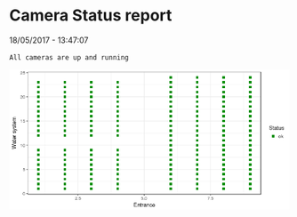 Camera Status report
================
18/05/2017 - 13:47:07

    All cameras are up and running

![](camreport_files/figure-markdown_github/unnamed-chunk-2-1.png)
